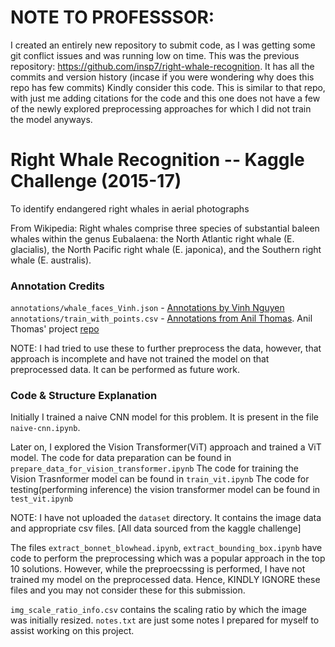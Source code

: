 # NOTE TO PROFESSSOR: 
I created an entirely new repository to submit code, as I was getting some git conflict issues and was running low on time.
This was the previous repository: https://github.com/insp7/right-whale-recognition. It has all the commits and version history (incase if you were wondering why does this repo has few commits)
Kindly consider this code. This is similar to that repo, with just me adding citations for the code and this one does not have a few of the newly explored preprocessing approaches for which I did not train the model anyways.

# Right Whale Recognition -- Kaggle Challenge (2015-17)
To identify endangered right whales in aerial photographs 

From Wikipedia:
Right whales comprise three species of substantial baleen whales within the genus Eubalaena:
the North Atlantic right whale (E. glacialis), the North Pacific right whale (E. japonica), and the Southern right whale (E. australis).

### Annotation Credits

<code>annotations/whale_faces_Vinh.json</code> - [Annotations by Vinh Nguyen](https://www.kaggle.com/competitions/noaa-right-whale-recognition/discussion/17421) <br />
<code>annotations/train_with_points.csv</code> - [Annotations from Anil Thomas](https://www.kaggle.com/competitions/noaa-right-whale-recognition/discussion/17555). Anil Thomas' project [repo](https://github.com/anlthms/whale-2015)


NOTE: I had tried to use these to further preprocess the data, however, that approach is incomplete and have not trained the model on that preprocessed data. It can be performed as future work.

### Code & Structure Explanation

Initially I trained a naive CNN model for this problem. It is present in the file <code>naive-cnn.ipynb</code>.

Later on, I explored the Vision Transformer(ViT) approach and trained a ViT model.
The code for data preparation can be found in <code>prepare_data_for_vision_transformer.ipynb</code>
The code for training the Vision Trasnformer model can be found in <code>train_vit.ipynb</code>
The code for testing(performing inference) the vision transformer model can be found in <code>test_vit.ipynb</code>

NOTE: I have not uploaded the <code>dataset</code> directory. It contains the image data and appropriate csv files. [All data sourced from the kaggle challenge]

The files <code>extract_bonnet_blowhead.ipynb</code>, <code>extract_bounding_box.ipynb</code> have code to perform the preprocessing which was a popular approach in the top 10 solutions. However, while the preproecssing is performed, I have not trained my model on the preprocessed data. Hence, KINDLY IGNORE these files and you may not consider these for this submission.

<code>img_scale_ratio_info.csv</code> contains the scaling ratio by which the image was initially resized.
<code>notes.txt</code> are just some notes I prepared for myself to assist working on this project.